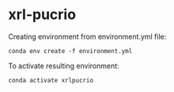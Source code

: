 # xrl-pucrio

Creating environment from environment.yml file:
```
conda env create -f environment.yml
```

To activate resulting environment: 
```
conda activate xrlpucrio
```
